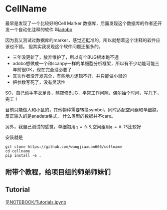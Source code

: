 # CellName

最早是发现了一个比较好的Cell Marker 数据库，后面发现这个数据库的作者还开发一个自动化注释的软件
叫[adobo](https://github.com/oscar-franzen/adobo/tree/master/adobo)

因为我又测试过数据库的marker，感觉还挺准的，所以就想着这个注释的软件应该也不错。
但其实我发现这个软件问题还挺多的。

- 三年没更新了，放弃维护了，所以有个BUG根本跑不通
- adobo想做成一个和scanpy一样的单细胞分析框架，所以有不少功能可能三年前很OK，现在完全没必要了
- 其次作者没开发完全，有些地方逻辑不好，并只能做小鼠的
- 把参数写死了，没有灵活性

SO，自己动手丰衣足食，熬夜修BUG，平常工作间隙，偶尔抽个时间，写几下，完工！

目前只能做人和小鼠的，其他物种需要转换symbol，同时适配空间组和单细胞，反正输入的是anadata格式，
什么类型的数据并不care。

另外，我自己测试的感觉，单细胞用`q = 0.5`,空间组用`q = 0.75`比较好

安装就是

```angular2html
git clone https://github.com/wangjiaxuan666/cellname
cd cellname
pip install -e .
```

## 附带个教程，给项目组的师弟师妹们

## Tutorial

见[NOTEBOOK/Tutorials.ipynb](notebook/Tutorials.ipynb)
